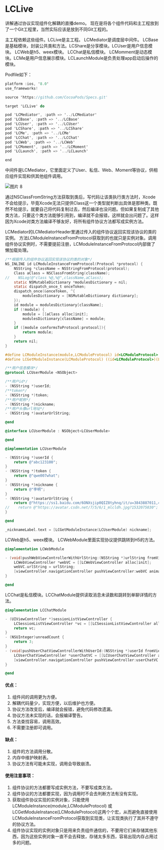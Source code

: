 # LCLive
讲解通过协议实现组件化解耦的直播demo。
现在是将各个组件代码和主工程放到了一个Git工程里，当然实际应该是放到不同Git工程的。

主工程依赖这些组件。LCLive是主工程。 LCMediator是调度层中间件。 LCBase是基础模块，封装公共类和方法。LCShare是分享模块。LCUser是用户信息模块。 LCWeb是h5、weex模块。 LCChat是私信模块。 LCMomment是动态模块。LCMe是用户信息展示模块。LCLaunchModule是负责处理app启动后操作的模块。

Podfile如下：

```objective-c
platform :ios, '8.0'
use_frameworks!

source 'https://github.com/CocoaPods/Specs.git'

target 'LCLive' do

pod 'LCMediator', :path => '../LCMediator'
pod 'LCBase', :path => '../LCBase'
pod 'LCUser', :path => '../LCUser'
pod 'LCShare', :path => '../LCShare'
pod 'LCMe', :path => '../LCMe'
pod 'LCChat', :path => '../LCChat'
pod 'LCWeb', :path => '../LCWeb'
pod 'LCMoment', :path => '../LCMoment'
pod 'LCLaunch', :path => '../LCLaunch'

end
```

中间件是LCMediator，它里面定义了User、私信、Web、Moment等协议，供相应组件实现和供其他组件调用。

![图片 8](https://raw.github.com/mlcldh/LCLive/master/images/图片8.png)

通过NSClassFromString方法获取到类后，写代码让该类执行类方法时，Xcode不会给提示，毕竟Xcode无法只提供Class这一个类型就判断出具体是那种类。既然不给提示，就要自己将代码复制过去，然后编译也没问题。但如果复制成了其他类方法，只要这个类方法能够引用到，编译就不会报错，这样就会出问题了。这样因为Xcode对类方法编译不够友好，将所有组件协议方法都写成实例方法。

LCMediator的LCMediatorHeader里通过传入的组件协议返回实现该协议的类的实例。 方法LCModuleInstanceFromProtocol获取到的也就只是实例对象。调用组件协议实例时，不需要提前注册，LCModuleInstanceFromProtocol内部做了懒加载处理。

```objective-c
/**根据传入的组件协议返回实现该协议的类的对象*/
NS_INLINE id LCModuleInstanceFromProtocol(Protocol *protocol) {
    NSString *className = NSStringFromProtocol(protocol);
    Class aClass = NSClassFromString(className);
//    NSLog(@"class %@,%@",className,aClass);
    static NSMutableDictionary *modulesDictionary = nil;
    static dispatch_once_t onceToken;
    dispatch_once(&onceToken, ^{
        modulesDictionary = [NSMutableDictionary dictionary];
    });
    id module = modulesDictionary[className];
    if (!module) {
        module = [[aClass alloc]init];
        modulesDictionary[className] = module;
    }
    if ([module conformsToProtocol:protocol]){
        return module;
    }
    return nil;
}

#define LCModuleInstance(module,LCModuleProtocol) id<LCModuleProtocol> module = LCModuleInstanceFromProtocol(@protocol(LCModuleProtocol));
#define LCGetModuleInstance(LCModuleProtocol) ((id<LCModuleProtocol>)(LCModuleInstanceFromProtocol(@protocol(LCModuleProtocol))))
```



```objective-c
/**用户信息模块*/
@protocol LCUserModule <NSObject>

/**用户id*/
- (NSString *)userId;
/**token*/
- (NSString *)token;
/**用户昵称*/
- (NSString *)nickname;
/**用户头像url地址*/
- (NSString *)avatarUrlString;

@end
```



```objective-c
@interface LCUserModule : NSObject<LCUserModule>

@end
```



```objective-c
@implementation LCUserModule

- (NSString *)userId {
    return @"abc123100";
}
- (NSString *)token {
    return @"qwe007what";
}
- (NSString *)nickname {
    return @"李明";
}
- (NSString *)avatarUrlString {
    return @"https://ss1.baidu.com/6ONXsjip0QIZ8tyhnq/it/u=3843887011,4044287239&fm=173&app=25&f=JPEG?w=218&h=146&s=F81821D40331ABCC106BAA8003008088";
//    return @"https://avatar.csdn.net/7/5/6/1_mlcldh.jpg?1532075030";
}

@end
```

```objective-c
_nicknameLabel.text = [LCGetModuleInstance(LCUserModule) nickname];
```

LCWeb是h5、weex模块。 LCWebModule里面实现协议提供跳转到H5的方法。

```objective-c
@implementation LCWebModule

- (void)pushWebViewControllerWithUrlString:(NSString *)urlString fromViewController:(UIViewController *)viewController {
    LCWebViewController *webVC = [[LCWebViewController alloc]init];
    webVC.urlString = urlString;
    [viewController.navigationController pushViewController:webVC animated:YES];
}

@end
```

LCChat是私信模块。LCChatModule提供读取消息未读数和跳转到单聊详情的方法。

```objective-c
@implementation LCChatModule

- (UIViewController *)sessionListViewController {
    LCSessionListViewController *vc = [[LCSessionListViewController alloc]init];
    return vc;
}
- (NSUInteger)unreadCount {
    return 3;
}
- (void)pushUserChatViewControllerWithUserId:(NSString *)userId fromViewController:(UIViewController *)viewController {
    LCUserChatViewController *userChatVC = [[LCUserChatViewController alloc]init];
    [viewController.navigationController pushViewController:userChatVC animated:YES];
}

@end
```



#### 优点：

1. 组件间的调用更为方便。
2. 解耦代码量少，实现方便，以后维护也方便。
3. 协议方法改变后，编译就会报错，避免代码修改遗漏。
4. 协议方法未实现的话，会报编译警告。
5. 方法查找容易，调用高效。
6. 不需要注册即可调用。

#### 缺点：

1. 组件的方法调用分散。
2. 内存中维护映射表。
3. 协议方法有可能未实现，调用会导致崩溃。

#### 使用注意事项：

1. 组件协议的方法都要写成实例方法，不要写成类方法。
2. 组件协议的方法都要实现，因为调用时不会去判断方法有没有实现。
3. 获取组件协议实现的实例对象，只能使用LCModuleInstance(module,LCModuleProtocol) 或LCGetModuleInstance(LCModuleProtocol)这两个个宏，从而避免直接使用LCModuleInstanceFromProtocol获取到实现类，让实现类执行了其并不遵守的协议方法。
4. 组件协议实现的实例对象只是用来负责组件通信的，不要用它们来存储其他东西，因为这些实例对象一直不会去释放，存储太多东西，容易出现内存占用过多的问题。

